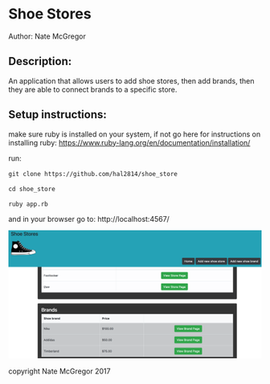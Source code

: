 Shoe Stores
===========

Author:
Nate McGregor

Description:
------------
An application that allows users to add shoe stores, then add brands, then they are able to connect brands to a specific store.

Setup instructions:
-------------------
make sure ruby is installed on your system, if not go here for instructions on installing ruby: https://www.ruby-lang.org/en/documentation/installation/

run:
```
git clone https://github.com/hal2814/shoe_store
```
```
cd shoe_store
```
```
ruby app.rb
```
and in your browser go to: http://localhost:4567/

![alt text](/public/img/screen.png)

copyright Nate McGregor 2017
